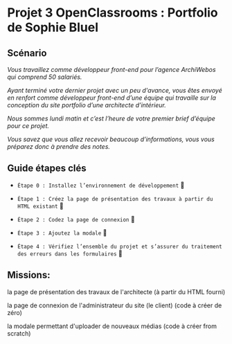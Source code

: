 # Projet 3 OpenClassrooms : Portfolio de Sophie Bluel



## Scénario
*Vous travaillez comme développeur front-end pour l’agence ArchiWebos qui comprend 50 salariés.*

*Ayant terminé votre dernier projet avec un peu d'avance, vous êtes envoyé en renfort comme développeur front-end d’une équipe qui travaille sur la conception du site portfolio d’une architecte d’intérieur.*

*Nous sommes lundi matin et c’est l’heure de votre premier brief d’équipe pour ce projet.*

*Vous savez que vous allez recevoir beaucoup d’informations, vous vous préparez donc à prendre des notes.*



## Guide étapes clés
- `Étape 0 : Installez l’environnement de développement` 🔴

- `Étape 1 : Créez la page de présentation des travaux à partir du HTML existant` 🔴

- `Étape 2 : Codez la page de connexion` 🔴

- `Étape 3 : Ajoutez la modale` 🔴

- `Étape 4 : Vérifiez l’ensemble du projet et s’assurer du traitement des erreurs dans les formulaires` 🔴



## Missions:
la page de présentation des travaux de l'architecte (à partir du HTML fourni)

la page de connexion de l'administrateur du site (le client) (code à créer de zéro)

la modale permettant d'uploader de nouveaux médias (code à créer from scratch)
